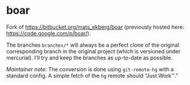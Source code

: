 # boar

Fork of https://bitbucket.org/mats_ekberg/boar (previously hosted here:
https://code.google.com/p/boar/).

The branches `branches/*` will always be a perfect clone of the original
corresponding branch in the original project (which is versioned under
mercurial).
I’ll try and keep the branches as up-to-date as possible.

_Maintainer note_:
The conversion is done using `git-remote-hg` with a standard config. A
simple fetch of the `hg` remote should “Just Work™.”

